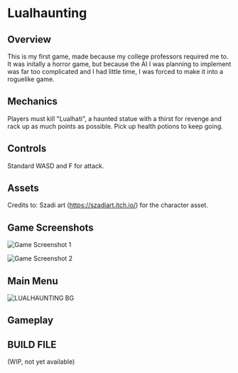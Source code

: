 # Lualhaunting
 ## Overview
This is my first game, made because my college professors required me to. It was initally a horror game, but because the AI I was planning to implement was far too complicated and I had little time, I was forced to make it into a roguelike game.

## Mechanics
Players must kill "Lualhati", a haunted statue with a thirst for revenge and rack up as much points as possible. 
Pick up health potions to keep going.

## Controls
Standard WASD and F for attack.

## Assets
Credits to: Szadi art (https://szadiart.itch.io/) for the character asset.

## Game Screenshots
![Game Screenshot 1](https://github.com/KrappaBaited/Lualhaunting/assets/116071036/ba9a4faf-786e-4a0e-9e58-8687c98d40a7)

![Game Screenshot 2](https://github.com/KrappaBaited/Lualhaunting/assets/116071036/14eb8089-0111-431b-b89c-1e5709d76707)

## Main Menu
![LUALHAUNTING BG](https://github.com/KrappaBaited/Lualhaunting/assets/116071036/8a172bd7-2800-489f-b496-75492c1bf784)

## Gameplay


## BUILD FILE 

(WIP, not yet available)
